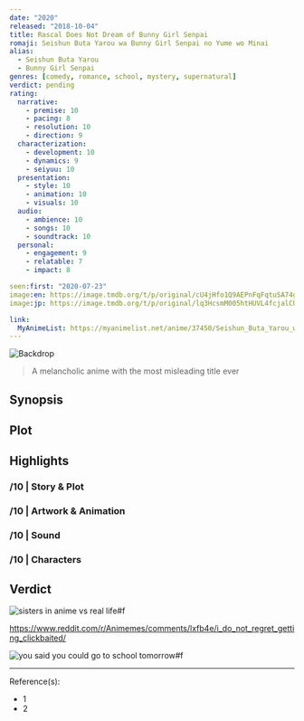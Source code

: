 ```yaml
---
date: "2020"
released: "2018-10-04"
title: Rascal Does Not Dream of Bunny Girl Senpai
romaji: Seishun Buta Yarou wa Bunny Girl Senpai no Yume wo Minai
alias: 
  - Seishun Buta Yarou
  - Bunny Girl Senpai
genres: [comedy, romance, school, mystery, supernatural]
verdict: pending
rating:
  narrative:
    - premise: 10
    - pacing: 8
    - resolution: 10
    - direction: 9
  characterization:
    - development: 10
    - dynamics: 9
    - seiyuu: 10
  presentation:
    - style: 10
    - animation: 10
    - visuals: 10
  audio:
    - ambience: 10
    - songs: 10
    - soundtrack: 10
  personal:
    - engagement: 9
    - relatable: 7
    - impact: 8

seen:first: "2020-07-23"
image:en: https://image.tmdb.org/t/p/original/cU4jHfo1Q9AEPnFqFqtuSA74gdi.jpg
image:jp: https://image.tmdb.org/t/p/original/lq3HcsmM005htHUVL4fcjalCUrq.jpg

link:
  MyAnimeList: https://myanimelist.net/anime/37450/Seishun_Buta_Yarou_wa_Bunny_Girl_Senpai_no_Yume_wo_Minai
---
```


![Backdrop]()

> A melancholic anime with the most misleading title ever

## Synopsis

## Plot

## Highlights

### /10 | Story & Plot

### /10 | Artwork & Animation

### /10 | Sound

### /10 | Characters

## Verdict

<!-- SPOILERS -->

![sisters in anime vs real life#f](https://i.redd.it/426yvo4gn7g61.jpg "[[Reddit](https://www.reddit.com/r/Animemes/comments/lf74m7/its_a_terrible_day_for_rain/)] A terrible day for rain")

<https://www.reddit.com/r/Animemes/comments/lxfb4e/i_do_not_regret_getting_clickbaited/>

![you said you could go to school tomorrow#f](https://i.redd.it/8p0kn0nofmg61.jpg "[[Reddit](https://www.reddit.com/r/Animemes/comments/lgqbpr/i_went_in_expecting_anime_tiddies_and_i_left_with/)] Went in expecting anime tiddies and left with crippling depression")

<!-- CLOSING -->

---
Reference(s):

- 1
- 2

